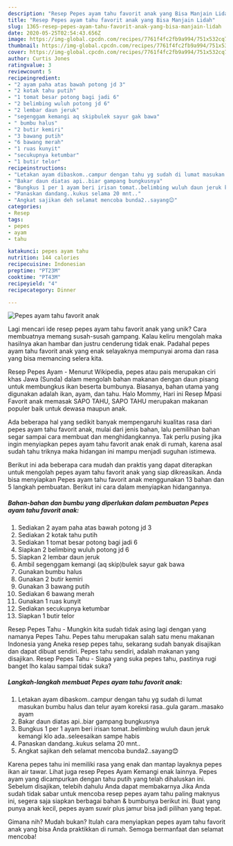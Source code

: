 ```yaml
---
description: "Resep Pepes ayam tahu favorit anak yang Bisa Manjain Lidah"
title: "Resep Pepes ayam tahu favorit anak yang Bisa Manjain Lidah"
slug: 1365-resep-pepes-ayam-tahu-favorit-anak-yang-bisa-manjain-lidah
date: 2020-05-25T02:54:43.656Z
image: https://img-global.cpcdn.com/recipes/7761f4fc2fb9a994/751x532cq70/pepes-ayam-tahu-favorit-anak-foto-resep-utama.jpg
thumbnail: https://img-global.cpcdn.com/recipes/7761f4fc2fb9a994/751x532cq70/pepes-ayam-tahu-favorit-anak-foto-resep-utama.jpg
cover: https://img-global.cpcdn.com/recipes/7761f4fc2fb9a994/751x532cq70/pepes-ayam-tahu-favorit-anak-foto-resep-utama.jpg
author: Curtis Jones
ratingvalue: 3
reviewcount: 5
recipeingredient:
- "2 ayam paha atas bawah potong jd 3"
- "2 kotak tahu putih"
- "1 tomat besar potong bagi jadi 6"
- "2 belimbing wuluh potong jd 6"
- "2 lembar daun jeruk"
- "segenggam kemangi aq skipbulek sayur gak bawa"
- " bumbu halus"
- "2 butir kemiri"
- "3 bawang putih"
- "6 bawang merah"
- "1 ruas kunyit"
- "secukupnya ketumbar"
- "1 butir telor"
recipeinstructions:
- "Letakan ayam dibaskom..campur dengan tahu yg sudah di lumat masukan bumbu halus dan telur ayam koreksi rasa..gula garam..masako ayam"
- "Bakar daun diatas api..biar gampang bungkusnya"
- "Bungkus 1 per 1 ayam beri irisan tomat..belimbing wuluh daun jeruk kemangi klo ada..seleesaikan sampe habis"
- "Panaskan dandang..kukus selama 20 mnt.."
- "Angkat sajikan deh selamat mencoba bunda2..sayang😊"
categories:
- Resep
tags:
- pepes
- ayam
- tahu

katakunci: pepes ayam tahu 
nutrition: 144 calories
recipecuisine: Indonesian
preptime: "PT23M"
cooktime: "PT43M"
recipeyield: "4"
recipecategory: Dinner

---
```



![Pepes ayam tahu favorit anak](https://img-global.cpcdn.com/recipes/7761f4fc2fb9a994/751x532cq70/pepes-ayam-tahu-favorit-anak-foto-resep-utama.jpg)

Lagi mencari ide resep pepes ayam tahu favorit anak yang unik? Cara membuatnya memang susah-susah gampang. Kalau keliru mengolah maka hasilnya akan hambar dan justru cenderung tidak enak. Padahal pepes ayam tahu favorit anak yang enak selayaknya mempunyai aroma dan rasa yang bisa memancing selera kita.

Resep Pepes Ayam - Menurut Wikipedia, pepes atau pais merupakan ciri khas Jawa (Sunda) dalam mengolah bahan makanan dengan daun pisang untuk membungkus ikan beserta bumbunya. Biasanya, bahan utama yang digunakan adalah ikan, ayam, dan tahu. Halo Mommy, Hari ini Resep Mpasi Favorit anak memasak SAPO TAHU, SAPO TAHU merupakan makanan populer baik untuk dewasa maupun anak.

Ada beberapa hal yang sedikit banyak mempengaruhi kualitas rasa dari pepes ayam tahu favorit anak, mulai dari jenis bahan, lalu pemilihan bahan segar sampai cara membuat dan menghidangkannya. Tak perlu pusing jika ingin menyiapkan pepes ayam tahu favorit anak enak di rumah, karena asal sudah tahu triknya maka hidangan ini mampu menjadi suguhan istimewa.


Berikut ini ada beberapa cara mudah dan praktis yang dapat diterapkan untuk mengolah pepes ayam tahu favorit anak yang siap dikreasikan. Anda bisa menyiapkan Pepes ayam tahu favorit anak menggunakan 13 bahan dan 5 langkah pembuatan. Berikut ini cara dalam menyiapkan hidangannya.

<!--inarticleads1-->

##### Bahan-bahan dan bumbu yang diperlukan dalam pembuatan Pepes ayam tahu favorit anak:

1. Sediakan 2 ayam paha atas bawah potong jd 3
1. Sediakan 2 kotak tahu putih
1. Sediakan 1 tomat besar potong bagi jadi 6
1. Siapkan 2 belimbing wuluh potong jd 6
1. Siapkan 2 lembar daun jeruk
1. Ambil segenggam kemangi (aq skip)bulek sayur gak bawa
1. Gunakan  bumbu halus
1. Gunakan 2 butir kemiri
1. Gunakan 3 bawang putih
1. Sediakan 6 bawang merah
1. Gunakan 1 ruas kunyit
1. Sediakan secukupnya ketumbar
1. Siapkan 1 butir telor


Resep Pepes Tahu - Mungkin kita sudah tidak asing lagi dengan yang namanya Pepes Tahu. Pepes tahu merupakan salah satu menu makanan Indonesia yang Aneka resep pepes tahu, sekarang sudah banyak disajikan dan dapat dibuat sendiri. Pepes tahu sendiri, adalah makanan yang disajikan. Resep Pepes Tahu - Siapa yang suka pepes tahu, pastinya rugi banget lho kalau sampai tidak suka? 

<!--inarticleads2-->

##### Langkah-langkah membuat Pepes ayam tahu favorit anak:

1. Letakan ayam dibaskom..campur dengan tahu yg sudah di lumat masukan bumbu halus dan telur ayam koreksi rasa..gula garam..masako ayam
1. Bakar daun diatas api..biar gampang bungkusnya
1. Bungkus 1 per 1 ayam beri irisan tomat..belimbing wuluh daun jeruk kemangi klo ada..seleesaikan sampe habis
1. Panaskan dandang..kukus selama 20 mnt..
1. Angkat sajikan deh selamat mencoba bunda2..sayang😊


Karena pepes tahu ini memiliki rasa yang enak dan mantap layaknya pepes ikan air tawar. Lihat juga resep Pepes Ayam Kemangi enak lainnya. Pepes ayam yang dicampurkan dengan tahu putih yang telah dihaluskan ini. Sebelum disajikan, telebih dahulu Anda dapat membakarnya Jika Anda sudah tidak sabar untuk mencoba resep pepes ayam tahu paling maknyus ini, segera saja siapkan berbagai bahan &amp; bumbunya berikut ini. Buat yang punya anak kecil, pepes ayam suwir plus jamur bisa jadi pilihan yang tepat. 

Gimana nih? Mudah bukan? Itulah cara menyiapkan pepes ayam tahu favorit anak yang bisa Anda praktikkan di rumah. Semoga bermanfaat dan selamat mencoba!
